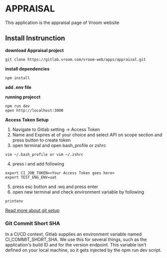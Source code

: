 # APPRAISAL

This application is the appraisal page of Vroom website


## Install Instrunction

**download Appraisal project**
```
git clone https://gitlab.vroom.com/vroom-web/apps/appraisal.git
```

**install dependencies**
```  
npm install 
```

**add .env file**


**running projecct**
```
npm run dev
open http://localhost:3000
```

**Access Token Setup**
1. Navigate to Gitlab setting -> Access Token
2. Name and Expires at of your choice and select API on scope section and press button to create token
3. open terminal and open bash_profile or zshrc
```
vim ~/.bash_profile or vim ~/.zshrc
```
4. press i and add following
```
export CI_JOB_TOKEN=<Your Access Token goes here>
export TEST_ENG_ENV=uat
```
5. press esc button and :wq and press enter
6. open new terminal and check environment variable by following
```
printenv
```
[Read more about git setup](https://tdalabs.atlassian.net/wiki/spaces/FEE/pages/2853634364/Getting+started+with+your+Workstation+-+Mac#Git-Setup)

### Git Commit Short SHA
In a CI/CD context, Gitlab supplies an environment variable named CI_COMMIT_SHORT_SHA. We use this for several things, such as the application's build ID and for the version endpoint.
This variable isn't defined on your local machine, so it gets injected by the npm run dev script.
